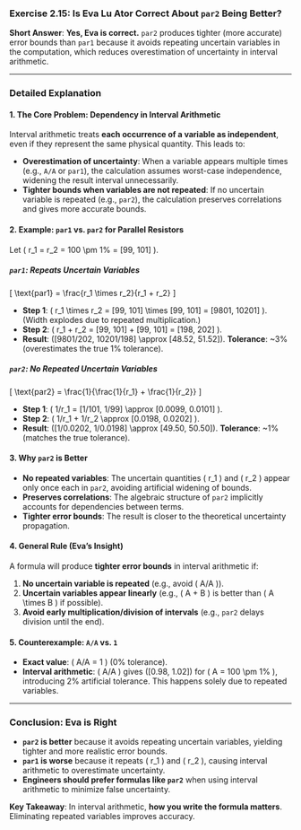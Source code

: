 ### **Exercise 2.15: Is Eva Lu Ator Correct About `par2` Being Better?**

**Short Answer**:
**Yes, Eva is correct.** `par2` produces tighter (more accurate) error bounds than `par1` because it avoids repeating uncertain variables in the computation, which reduces overestimation of uncertainty in interval arithmetic.

---

### **Detailed Explanation**

#### **1. The Core Problem: Dependency in Interval Arithmetic**
Interval arithmetic treats **each occurrence of a variable as independent**, even if they represent the same physical quantity. This leads to:
- **Overestimation of uncertainty**: When a variable appears multiple times (e.g., `A/A` or `par1`), the calculation assumes worst-case independence, widening the result interval unnecessarily.
- **Tighter bounds when variables are not repeated**: If no uncertain variable is repeated (e.g., `par2`), the calculation preserves correlations and gives more accurate bounds.

#### **2. Example: `par1` vs. `par2` for Parallel Resistors**
Let \( r_1 = r_2 = 100 \pm 1\% = [99, 101] \).

##### **`par1`: Repeats Uncertain Variables**
\[
\text{par1} = \frac{r_1 \times r_2}{r_1 + r_2}
\]
- **Step 1**: \( r_1 \times r_2 = [99, 101] \times [99, 101] = [9801, 10201] \).
  (Width explodes due to repeated multiplication.)
- **Step 2**: \( r_1 + r_2 = [99, 101] + [99, 101] = [198, 202] \).
- **Result**: \([9801/202, 10201/198] \approx [48.52, 51.52]\).
  **Tolerance**: ~3% (overestimates the true 1% tolerance).

##### **`par2`: No Repeated Uncertain Variables**
\[
\text{par2} = \frac{1}{\frac{1}{r_1} + \frac{1}{r_2}}
\]
- **Step 1**: \( 1/r_1 = [1/101, 1/99] \approx [0.0099, 0.0101] \).
- **Step 2**: \( 1/r_1 + 1/r_2 \approx [0.0198, 0.0202] \).
- **Result**: \([1/0.0202, 1/0.0198] \approx [49.50, 50.50]\).
  **Tolerance**: ~1% (matches the true tolerance).

#### **3. Why `par2` is Better**
- **No repeated variables**: The uncertain quantities \( r_1 \) and \( r_2 \) appear only once each in `par2`, avoiding artificial widening of bounds.
- **Preserves correlations**: The algebraic structure of `par2` implicitly accounts for dependencies between terms.
- **Tighter error bounds**: The result is closer to the theoretical uncertainty propagation.

#### **4. General Rule (Eva’s Insight)**
A formula will produce **tighter error bounds** in interval arithmetic if:
1. **No uncertain variable is repeated** (e.g., avoid \( A/A \)).
2. **Uncertain variables appear linearly** (e.g., \( A + B \) is better than \( A \times B \) if possible).
3. **Avoid early multiplication/division of intervals** (e.g., `par2` delays division until the end).

#### **5. Counterexample: `A/A` vs. `1`**
- **Exact value**: \( A/A = 1 \) (0% tolerance).
- **Interval arithmetic**: \( A/A \) gives \([0.98, 1.02]\) for \( A = 100 \pm 1\% \), introducing 2% artificial tolerance.
  This happens solely due to repeated variables.

---

### **Conclusion: Eva is Right**
- **`par2` is better** because it avoids repeating uncertain variables, yielding tighter and more realistic error bounds.
- **`par1` is worse** because it repeats \( r_1 \) and \( r_2 \), causing interval arithmetic to overestimate uncertainty.
- **Engineers should prefer formulas like `par2`** when using interval arithmetic to minimize false uncertainty.

**Key Takeaway**:
In interval arithmetic, **how you write the formula matters**. Eliminating repeated variables improves accuracy.
